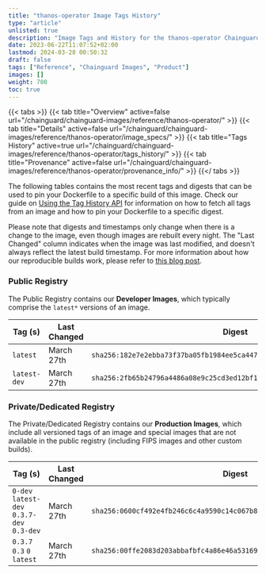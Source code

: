 ```yaml
---
title: "thanos-operator Image Tags History"
type: "article"
unlisted: true
description: "Image Tags and History for the thanos-operator Chainguard Image"
date: 2023-06-22T11:07:52+02:00
lastmod: 2024-03-28 00:50:32
draft: false
tags: ["Reference", "Chainguard Images", "Product"]
images: []
weight: 700
toc: true
---
```


{{< tabs >}}
{{< tab title="Overview" active=false url="/chainguard/chainguard-images/reference/thanos-operator/" >}}
{{< tab title="Details" active=false url="/chainguard/chainguard-images/reference/thanos-operator/image_specs/" >}}
{{< tab title="Tags History" active=true url="/chainguard/chainguard-images/reference/thanos-operator/tags_history/" >}}
{{< tab title="Provenance" active=false url="/chainguard/chainguard-images/reference/thanos-operator/provenance_info/" >}}
{{</ tabs >}}

The following tables contains the most recent tags and digests that can be used to pin your Dockerfile to a specific build of this image. Check our guide on [Using the Tag History API](/chainguard/chainguard-images/using-the-tag-history-api/) for information on how to fetch all tags from an image and how to pin your Dockerfile to a specific digest.

Please note that digests and timestamps only change when there is a change to the image, even though images are rebuilt every night. The "Last Changed" column indicates when the image was last modified, and doesn't always reflect the latest build timestamp. For more information about how our reproducible builds work, please refer to [this blog post](https://www.chainguard.dev/unchained/reproducing-chainguards-reproducible-image-builds).

### Public Registry
The Public Registry contains our **Developer Images**, which typically comprise the `latest*` versions of an image.

| Tag (s)       | Last Changed | Digest                                                                    |
|---------------|--------------|---------------------------------------------------------------------------|
|  `latest`     | March 27th   | `sha256:182e7e2ebba73f37ba05fb1984ee5ca447673da4c88095784b74f6b764cf465a` |
|  `latest-dev` | March 27th   | `sha256:2fb65b24796a4486a08e9c25cd3ed12bf13b2b49f48fff328db80045fa47e2cc` |


### Private/Dedicated Registry
The Private/Dedicated Registry contains our **Production Images**, which include all versioned tags of an image and special images that are not available in the public registry (including FIPS images and other custom builds).

| Tag (s)                                     | Last Changed | Digest                                                                    |
|---------------------------------------------|--------------|---------------------------------------------------------------------------|
|  `0-dev` `latest-dev` `0.3.7-dev` `0.3-dev` | March 27th   | `sha256:0600cf492e4fb246c6c4a9590c14c067b83603f38f7063a37b8bdf6d91eb1fce` |
|  `0.3.7` `0.3` `0` `latest`                 | March 27th   | `sha256:00ffe2083d203abbafbfc4a86e46a5316998dd3ba841b1ae5cb2251ded078c6d` |

